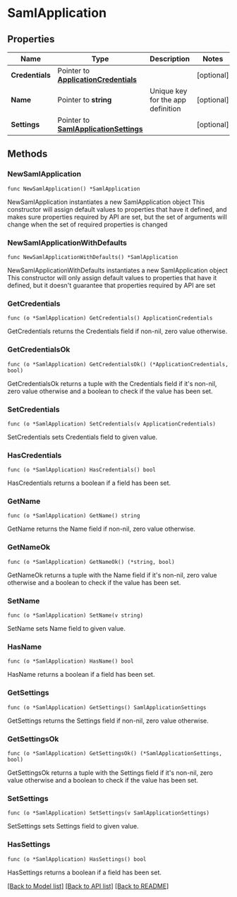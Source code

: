 # SamlApplication

## Properties

Name | Type | Description | Notes
------------ | ------------- | ------------- | -------------
**Credentials** | Pointer to [**ApplicationCredentials**](ApplicationCredentials.md) |  | [optional] 
**Name** | Pointer to **string** | Unique key for the app definition | [optional] 
**Settings** | Pointer to [**SamlApplicationSettings**](SamlApplicationSettings.md) |  | [optional] 

## Methods

### NewSamlApplication

`func NewSamlApplication() *SamlApplication`

NewSamlApplication instantiates a new SamlApplication object
This constructor will assign default values to properties that have it defined,
and makes sure properties required by API are set, but the set of arguments
will change when the set of required properties is changed

### NewSamlApplicationWithDefaults

`func NewSamlApplicationWithDefaults() *SamlApplication`

NewSamlApplicationWithDefaults instantiates a new SamlApplication object
This constructor will only assign default values to properties that have it defined,
but it doesn't guarantee that properties required by API are set

### GetCredentials

`func (o *SamlApplication) GetCredentials() ApplicationCredentials`

GetCredentials returns the Credentials field if non-nil, zero value otherwise.

### GetCredentialsOk

`func (o *SamlApplication) GetCredentialsOk() (*ApplicationCredentials, bool)`

GetCredentialsOk returns a tuple with the Credentials field if it's non-nil, zero value otherwise
and a boolean to check if the value has been set.

### SetCredentials

`func (o *SamlApplication) SetCredentials(v ApplicationCredentials)`

SetCredentials sets Credentials field to given value.

### HasCredentials

`func (o *SamlApplication) HasCredentials() bool`

HasCredentials returns a boolean if a field has been set.

### GetName

`func (o *SamlApplication) GetName() string`

GetName returns the Name field if non-nil, zero value otherwise.

### GetNameOk

`func (o *SamlApplication) GetNameOk() (*string, bool)`

GetNameOk returns a tuple with the Name field if it's non-nil, zero value otherwise
and a boolean to check if the value has been set.

### SetName

`func (o *SamlApplication) SetName(v string)`

SetName sets Name field to given value.

### HasName

`func (o *SamlApplication) HasName() bool`

HasName returns a boolean if a field has been set.

### GetSettings

`func (o *SamlApplication) GetSettings() SamlApplicationSettings`

GetSettings returns the Settings field if non-nil, zero value otherwise.

### GetSettingsOk

`func (o *SamlApplication) GetSettingsOk() (*SamlApplicationSettings, bool)`

GetSettingsOk returns a tuple with the Settings field if it's non-nil, zero value otherwise
and a boolean to check if the value has been set.

### SetSettings

`func (o *SamlApplication) SetSettings(v SamlApplicationSettings)`

SetSettings sets Settings field to given value.

### HasSettings

`func (o *SamlApplication) HasSettings() bool`

HasSettings returns a boolean if a field has been set.


[[Back to Model list]](../README.md#documentation-for-models) [[Back to API list]](../README.md#documentation-for-api-endpoints) [[Back to README]](../README.md)


